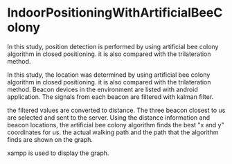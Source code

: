 # IndoorPositioningWithArtificialBeeColony
In this study, position detection is performed by using artificial bee colony algorithm in closed positioning. it is also compared with the trilateration method.


In this study, the location was determined by using artificial bee colony algorithm in closed positioning. 
it is also compared with the trilateration method. 
Beacon devices in the environment are listed with android application. 
The signals from each beacon are filtered with kalman filter. 

the filtered values ​​are converted to distance. 
The three beacon closest to us are selected and sent to the server. 
Using the distance information and beacon locations, the artificial bee colony algorithm finds the best "x and y" coordinates for us. 
the actual walking path and the path that the algorithm finds are shown on the graph. 

xampp is used to display the graph.
